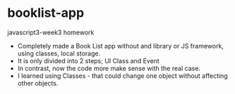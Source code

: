 # booklist-app

javascript3-week3 homework

* Completely made a Book List app without and library or JS framework, using classes, local storage.
* It is only divided into 2 steps; UI Class and Event
* In contrast, now the code more make sense with the real case. 
* I learned using Classes - that could change one object without affecting other objects.
